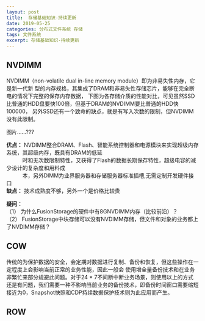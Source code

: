 ```yaml
---
layout: post
title:  存储基础知识-持续更新
date: 2019-05-25
categories: 分布式文件系统 存储
tags: 文件系统
excerpt: 存储基础知识-持续更新
---
```


NVDIMM
------
NVDIMM（non-volatile dual in-line memory module）即为非易失性内存，它是新一代新
型的内存规格，其集成了DRAM和非易失性存储芯片，能够在完全断电的情况下完整的保存内存数据，
下图为各存储介质的性能对比，可见虽然SSD比普通的HDD盘要快100倍，但基于DRAM的NVDIMM要比普通的HDD快100000，
另外SSD还有一个致命的缺点，就是有写入次数的限制，但NVDIMM没有此限制。

图片......???

**优点：** NVDIMM整合DRAM、Flash、智能系统控制器和电源模块来实现超级内存系统，其超级内存，既具有DRAM的低延    
&emsp;&emsp;&emsp;时和无次数限制特性，又获得了Flash的数据长期保存特性，超级电容的减少设计的复杂度和用料成     
&emsp;&emsp;&emsp;本，另外DIMM为业界服务器和存储服务器标准插槽,无需定制开发硬件接口      
**缺点：** 技术成熟度不够，另外一个是价格比较贵      

**疑问：**     
（1） 为什么FusionStorage的硬件中有8GNVDIMM内存（比较前沿）？    
（2） FusionStorage中块存储可以没有NVDIMM存储，但文件和对象的业务都上了NVDIMM存储？    


COW
------
传统的为保护数据的安全，会定期对数据进行复制、备份和恢复，但这些操作在一定程度上会影响当前正常的业务性能，因此一般会
使用增全量备份技术和在业务非繁忙来部分规避此问题。对于24 * 7不间断中断业务场景，则使用以上的方式还是有问题，我们需要一种不影响当前业务的备份技术，即备份时间窗口需要缩短接近为0，Snapshot快照和CDP持续数据保护技术则为此应用而产生。 


ROW
------

